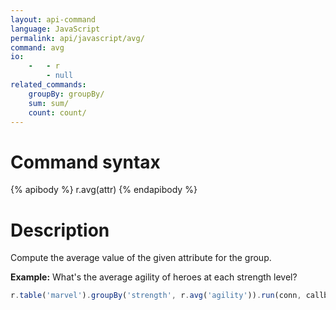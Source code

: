 ```yaml
---
layout: api-command 
language: JavaScript
permalink: api/javascript/avg/
command: avg
io:
    -   - r
        - null
related_commands:
    groupBy: groupBy/
    sum: sum/
    count: count/
---
```


# Command syntax #

{% apibody %}
r.avg(attr)
{% endapibody %}

# Description #

Compute the average value of the given attribute for the group.

__Example:__ What's the average agility of heroes at each strength level?

```js
r.table('marvel').groupBy('strength', r.avg('agility')).run(conn, callback)
```


